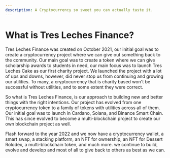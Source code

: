 ```yaml
---
description: A Cryptocurrency so sweet you can actually taste it.
---
```


# What is Tres Leches  Finance?

Tres Leches Finance was created on October 2021, our initial goal was to create a cryptocurrency project where we can give out something back to the community. Our main goal was to create a token where we can give scholarship awards to students in need, our main focus was to launch Tres Leches Cake as our first charity project. We launched the project with a lot of ups and downs, however, did never stop us from continuing and growing our utilities. To many, a cryptocurrency that is charity based won't be successful without utilities, and to some extent they were correct.&#x20;

So what is Tres Leches Finance, is our approach to building new and better things with the right intentions. Our project has evolved from one cryptocurrency token to a family of tokens with utilities across all of them. Our initial goal was to launch in Cardano, Solana, and Binance Smart Chain. This has since evolved to become a multi-blockchain project to create our own blockchain project as well.&#x20;

Flash forward to the year 2022 and we now have a cryptocurrency wallet, a smart swap, a stacking platform, an NFT for ownership, an NFT for Dessert Rolodex, a multi-blockchain token, and much more. we continue to build, evolve and develop and most of all to give back to others as best as we can.

